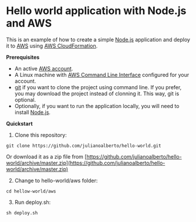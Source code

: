 # Hello world application with Node.js and AWS
This is an example of how to create a simple [Node.js](http://nodejs.org) application and deploy it to [AWS](https://aws.amazon.com/) using [AWS CloudFormation](https://aws.amazon.com/pt/cloudformation/).

**Prerequisites**
- An active [AWS account](https://aws.amazon.com/premiumsupport/knowledge-center/create-and-activate-aws-account/).
- A Linux machine with [AWS Command Line Interface](https://aws.amazon.com/cli/) configured for your account.
- [git](https://git-scm.com/) if you want to clone the project using command line. If you prefer, you may download the project instead of clonning it. This way, git is optional.
- Optionally, if you want to run the application locally, you will need to install [Node.js](https://nodejs.org/en/download/package-manager/).


**Quickstart**
1. Clone this repository:
```shell script
git clone https://github.com/julianoalberto/hello-world.git

```
Or download it as a zip file from [https://github.com/julianoalberto/hello-world/archive/master.zip](https://github.com/julianoalberto/hello-world/archive/master.zip)

2. Change to hello-world/aws folder:
```shell script
cd hellow-world/aws
```
3. Run deploy.sh:
```shell script
sh deploy.sh
```